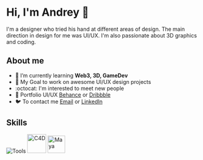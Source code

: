 # Hi, I'm Andrey 👋
I'm a designer who tried his hand at different areas of design. The main direction in design for me was UI/UX. I'm also passionate about 3D graphics and coding.

## About me
- 🌳 I’m currently learning **Web3, 3D, GameDev** 
- 🎯 My Goal to work on awesome UI/UX design projects
- :octocat: I'm interested to meet new people
- 🎨 Portfolio UI/UX [Behance](https://www.behance.net/aai210) or [Dribbble](http://dribbble.com/aai210)
- 🐦 To contact me [Email](mailto:aart7f@gmail.com) or [LinkedIn](https://linkedin.com/in/aai210)

<div align="Left">
  <h2> <strong> Skills </strong></h2>
  <img src="https://skillicons.dev/icons?i=figma,ps,ae,ai,vscode,unreal,html,css" alt="Tools"> 
  <img src="https://upload.wikimedia.org/wikipedia/en/d/d8/C4D_Logo.png" width="50" height="50" alt="C4D"> 
  <img src="https://damassets.autodesk.net/content/dam/autodesk/www/product-imagery/badge-75x75/simplified-badges/maya-2023-simplified-badge-75x75.png" width="46" height="46" alt="Maya"> 
  <br></div>
 

<!--
**aai210/aai210** is a ✨ _special_ ✨ repository because its `README.md` (this file) appears on your GitHub profile.

Here are some ideas to get you started:

- 🔭 I’m currently working on ...
- 🌱 I’m currently learning ...
- 👯 I’m looking to collaborate on ...
- 🤔 I’m looking for help with ...
- 💬 Ask me about ...
- 📫 How to reach me: ...
- 😄 Pronouns: ...
- ⚡ Fun fact: ...
-->
